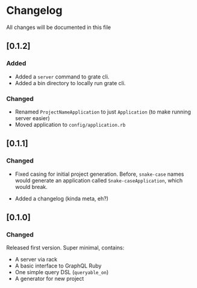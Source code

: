 # Changelog

All changes will be documented in this file

## [0.1.2]
### Added
- Added a `server` command to grate cli.
- Added a bin directory to locally run grate cli.

### Changed
- Renamed `ProjectNameApplication` to just `Application` (to make
  running server easier)
- Moved application to `config/application.rb`

## [0.1.1]
### Changed
- Fixed casing for initial project generation. Before, `snake-case`
names would generate an application called `Snake-caseApplication`,
which would break.

- Added a changelog (kinda meta, eh?)


## [0.1.0]
### Changed
Released first version. Super minimal, contains:
- A server via rack
- A basic interface to GraphQL Ruby
- One simple query DSL (`queryable_on`)
- A generator for new project

